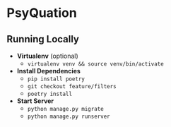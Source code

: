 # PsyQuation
## Running Locally
* **Virtualenv** (optional)
    * `virtualenv venv && source venv/bin/activate`
* **Install Dependencies**
    * `pip install poetry`
    * `git checkout feature/filters`
    * `poetry install`
* **Start Server**
    * `python manage.py migrate`
    * `python manage.py runserver`

